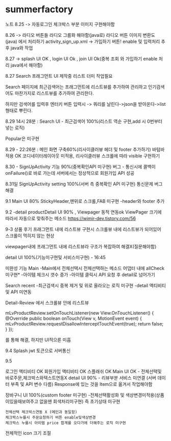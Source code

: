 # summerfactory
 

노트 
8.25 -> 자동로그인 체크박스 부분 이미지 구현해야함

8.26 ->	라디오 버튼들 라디오 그룹화 해야함(java로) 라디오 버튼 이미지 변환도 (java) 에서 처리하기
	activity_sign_up.xml -> 가입하기 버튼! enable 및 입력처리 추후 java와 작업

8.27 -> splash UI OK , login UI Ok , join UI Ok(중복 조회 와 가입하기 enable 처리 java에서 해야함)

8.27 Search 프래그먼트 UI 제작중 리스트 더미 작업필요


Search 페이지에 최근검색어는 프래그먼트에 리스트뷰를 추가하여 관리하고 인기검색어도 마찬가지로 리스트뷰를 추가하여 관리한다.

하지만 검색어를 입력후 엔터키 버튼 입력시 -> 쿼리를 날린다->json을 받아온다->list형태로 뿌린다.

8.29 14시 28분 :  Search UI - 최근검색어 100%(리스트 역순 구현,add 시 0번부터 넣는 로직)

Popular은 미구현

8.29 - 22:26분 : 메인 화면 구축60%(리사이클러뷰 헤더 및 footer 추가하기) 바텀바 적용 OK
코디네이터레이아웃 미적용, 리사이클러뷰 스크롤에 따라 visible 구현하기

8.30 - SignUpActivity 기능 90%(중복확인API 미구현)
버그 - 통신시에 콜백이 onFailure()로 바로 가는데 서버에서는 정상적으로 회원가입 API 성공

8.31일 SignUpActivity setting 100%(서버 측  중복확인 API 미구현)
통신문제 버그 해결
 

9.1 Main UI 80% StickyHeader,맨위로 스크롤,FAB 미구현
-header와 footer 추가

9.2 -detail productDetail UI 90% , Viewpager 동적 연동ok
ViewPager 크기에 따라서 자동으로 맞춰주는 메소드
https://wimir-dev.tistory.com/56 

9-3 상품 후기 프래그먼트 내에 리스트뷰 구현시 스크롤뷰 내에 리스트뷰가 되어있어 스크롤이 먹히지 않는 현상

viewpager내에 프래그먼트 내에 리스트뷰라 구조가 복잡하여 해결X(질문해야함)

detail UI 100%(기능미구현및 서비스미구현) - 16:45

미완성 기능
Main
-Main에서 전체선택시 전체선택하는 메소드 어댑터 내에 allCheck 미구현*
-아이템 체크시 갯수 증가
-아이템 클릭시 API 요청 후 detail로 넘어가기 

Search
 recent 
  -최근검색시 중복 제거 및 위로 올라오는 로직 미구현
  -detail 액티비티 및 API 미연동


Detail-Review 에서 스크롤뷰 안에 리스트뷰

 mLvProductReview.setOnTouchListener(new View.OnTouchListener() {
            @Override
            public boolean onTouch(View v, MotionEvent event) {
                mLvProductReview.requestDisallowInterceptTouchEvent(true);
                return false;
            }
        });


를 통해 해결, 하지만 UI적으론 미흡


9.4 
Splash jwt 토큰으로 서버통신

9.5



로그인 액티비티 OK
회원가입 액티비티 OK 
스플래쉬 OK
Main UI OK - 전체선택및 바로주문,체크박스와텍스트연동X
detail UI 90% - 리뷰부분 서비스 미연결 (서버 데이터 부족 및 API 변수 다름)
Response에 있는 것을 Item으로 옮겨서 작업해야함

장바구니 UI 100%(custom footer 미구현)
 -전체선택활성화 및 색상변경미적용(상품이있을때보여주고 없을땐 회색처리미구현)
	즉 초기상태 미구현

	전체선택 체크박스연동 X (메인과 동일함)
	체크박스누를시 주문요청하기 버튼 enable및색상변경
	체크박스 누를시 아이템 price 합계를 오다가에 더해주는 로직 미구현


전체적인 icon 크기 조절 
